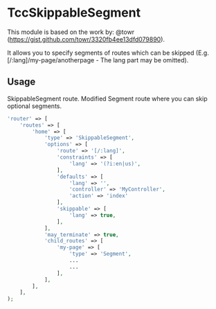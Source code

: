 TccSkippableSegment
=======

This module is based on the work by: @towr (https://gist.github.com/towr/3320fb4ee13dfd079890).

It allows you to specify segments of routes which can be skipped (E.g. [/:lang]/my-page/anotherpage - The lang part may be omitted).

Usage
-----
SkippableSegment route.
Modified Segment route where you can skip optional segments.

```php
'router' => [
    'routes' => [
        'home' => [
            'type' => 'SkippableSegment',
            'options' => [
                'route' => '[/:lang]',
                'constraints' => [
                    'lang' => '(?i:en|us)',
                ],
                'defaults' => [
                    'lang' => '',
                    'controller' => 'MyController',
                    'action' => 'index'
                ],
                'skippable' => [
                    'lang' => true,
                ],
            ],
            'may_terminate' => true,
            'child_routes' => [
                'my-page' => [
                    'type' => 'Segment',
                    ...
                    ...
                ],
            ],
        ],
    ],
);
```